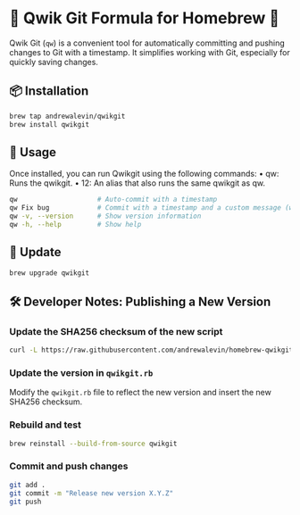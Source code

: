 # 🍷 Qwik Git Formula for Homebrew 🍺

Qwik Git (`qw`) is a convenient tool for automatically committing and pushing changes to Git with a timestamp. It simplifies working with Git, especially for quickly saving changes.

## 📦 Installation

```bash
brew tap andrewalevin/qwikgit
brew install qwikgit
```

## 🚀 Usage

Once installed, you can run Qwikgit using the following commands:
•	qw: Runs the qwikgit.
•	12: An alias that also runs the same qwikgit as qw.


```bash
qw                    # Auto-commit with a timestamp
qw Fix bug            # Commit with a timestamp and a custom message (works without quotes)
qw -v, --version      # Show version information
qw -h, --help         # Show help
```

## 🔄 Update

```bash
brew upgrade qwikgit
```

## 🛠 Developer Notes: Publishing a New Version

### Update the SHA256 checksum of the new script

```bash
curl -L https://raw.githubusercontent.com/andrewalevin/homebrew-qwikgit/main/scripts/qwikgit.sh | shasum -a 256
```

### Update the version in `qwikgit.rb`

Modify the `qwikgit.rb` file to reflect the new version and insert the new SHA256 checksum.

### Rebuild and test

```bash
brew reinstall --build-from-source qwikgit
```

### Commit and push changes

```bash
git add .
git commit -m "Release new version X.Y.Z"
git push
```

